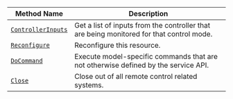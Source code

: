 <!-- prettier-ignore -->
| Method Name | Description |
| ----------- | ----------- |
| [`ControllerInputs`](/dev/reference/apis/services/base-rc/#controllerinputs) | Get a list of inputs from the controller that are being monitored for that control mode. |
| [`Reconfigure`](/dev/reference/apis/services/base-rc/#reconfigure) | Reconfigure this resource. |
| [`DoCommand`](/dev/reference/apis/services/base-rc/#docommand) | Execute model-specific commands that are not otherwise defined by the service API. |
| [`Close`](/dev/reference/apis/services/base-rc/#close) | Close out of all remote control related systems. |
